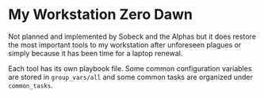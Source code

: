 # My Workstation Zero Dawn

Not planned and implemented by Sobeck and the Alphas but it does restore the most important tools to my workstation after unforeseen plagues or simply because it has been time for a laptop renewal.

Each tool has its own playbook file. Some common configuration variables are stored in `group_vars/all` and some common tasks are organized under `common_tasks`.
